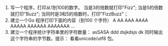 
1. 写一个程序，打印从1到100的数字。
	当是3的倍数就打印"Fizz";
	当是5的倍数就打印"Buzz";
	当同时是3和5的倍数时，打印"FizzBuzz"；
2. 建立一个Go 程序打印下面的内容（到100 个字符）
A
AA
AAA
AAAA
AAAAA
AAAAAA
AAAAAAA
...
3. 建立一个程序统计字符串里的字符数量：
asSASA ddd dsjkdsjs dk
同时输出这个字符串的字节数。提示： 看看unicode/utf8 包。
